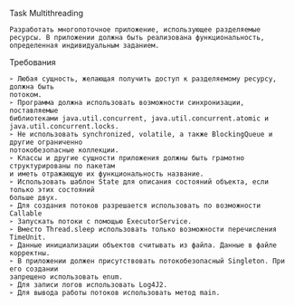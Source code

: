 Task Multithreading

    Разработать многопоточное приложение, использующее разделяемые
    ресурсы. В приложении должна быть реализована функциональность,
    определенная индивидуальным заданием.

Требования

    ➢ Любая сущность, желающая получить доступ к разделяемому ресурсу, должна быть
    потоком.
    ➢ Программа должна использовать возможности синхронизации, поставляемые
    библиотеками java.util.concurrent, java.util.concurrent.atomic и
    java.util.concurrent.locks.
    ➢ Не использовать synchronized, volatile, а также BlockingQueue и другие ограниченно
    потокобезопасные коллекции.
    ➢ Классы и другие сущности приложения должны быть грамотно структурированы по пакетам
    и иметь отражающую их функциональность название.
    ➢ Использовать шаблон State для описания состояний объекта, если только этих состояний
    больше двух.
    ➢ Для создания потоков разрешается использовать по возможности Callable
    ➢ Запускать потоки с помощью ExecutorService.
    ➢ Вместо Thread.sleep использовать только возможности перечисления TimeUnit.
    ➢ Данные инициализации объектов считывать из файла. Данные в файле корректны.
    ➢ В приложении должен присутствовать потокобезопасный Singleton. При его создании
    запрещено использовать enum.
    ➢ Для записи логов использовать Log4J2.
    ➢ Для вывода работы потоков использовать метод main.

